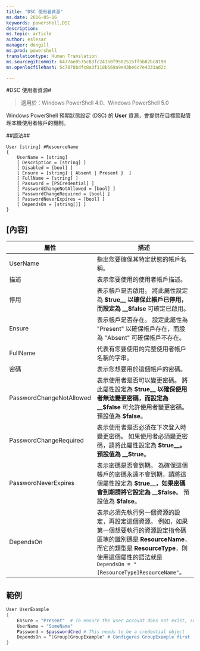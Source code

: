 ```yaml
---
title: "DSC 使用者資源"
ms.date: 2016-05-16
keywords: powershell,DSC
description: 
ms.topic: article
author: eslesar
manager: dongill
ms.prod: powershell
translationtype: Human Translation
ms.sourcegitcommit: 6477ae8575c83fc24150f9502515ff5b82bc8198
ms.openlocfilehash: 5c7878bdfc8a3f118b569a9e43be6c7e4333ad2c

---
```


#DSC 使用者資源#

 
>適用於：Windows PowerShell 4.0、Windows PowerShell 5.0


Windows PowerShell 預期狀態設定 (DSC) 的 __User__ 資源，會提供在目標節點管理本機使用者帳戶的機制。


##語法##

```
User [string] #ResourceName
{
    UserName = [string]
    [ Description = [string] ]
    [ Disabled = [bool] ]
    [ Ensure = [string] { Absent | Present }  ]
    [ FullName = [string] ]
    [ Password = [PSCredential] ]
    [ PasswordChangeNotAllowed = [bool] ]
    [ PasswordChangeRequired = [bool] ]
    [ PasswordNeverExpires = [bool] ]
    [ DependsOn = [string[]] ]
}
```

## [內容]
|  屬性  |  描述   | 
|---|---| 
| UserName| 指出您要確保其特定狀態的帳戶名稱。| 
| 描述| 表示您要使用的使用者帳戶描述。| 
| 停用| 表示帳戶是否啟用。 將此屬性設定為 __$true__ 以確保此帳戶已停用，而設定為 __$false__ 可確定已啟用。| 
| Ensure| 表示帳戶是否存在。 設定此屬性為 "Present" 以確保帳戶存在，而設為 "Absent" 可確保帳戶不存在。| 
| FullName| 代表有您要使用的完整使用者帳戶名稱的字串。| 
| 密碼| 表示您想要用於這個帳戶的密碼。 | 
| PasswordChangeNotAllowed| 表示使用者是否可以變更密碼。 將此屬性設定為 __$true__ 以確保使用者無法變更密碼，而設定為 __$false__ 可允許使用者變更密碼。 預設值為 __$false__。| 
| PasswordChangeRequired| 表示使用者是否必須在下次登入時變更密碼。 如果使用者必須變更密碼，請將此屬性設定為 __$true__。 預設值為 __$true__。| 
| PasswordNeverExpires| 表示密碼是否會到期。 為確保這個帳戶的密碼永遠不會到期，請將這個屬性設定為 __$true__，如果密碼會到期請將它設定為 __$false__。 預設值為 __$false__。| 
| DependsOn | 表示必須先執行另一個資源的設定，再設定這個資源。 例如，如果第一個想要執行的資源設定指令碼區塊的識別碼是 __ResourceName__，而它的類型是 __ResourceType__，則使用這個屬性的語法就是 `DependsOn = "[ResourceType]ResourceName"`。| 

## 範例

```powershell
User UserExample
{
    Ensure = "Present"  # To ensure the user account does not exist, set Ensure to "Absent"
    UserName = "SomeName"
    Password = $passwordCred # This needs to be a credential object
    DependsOn = “[Group]GroupExample" # Configures GroupExample first
}
```




<!--HONumber=Jun16_HO4-->


